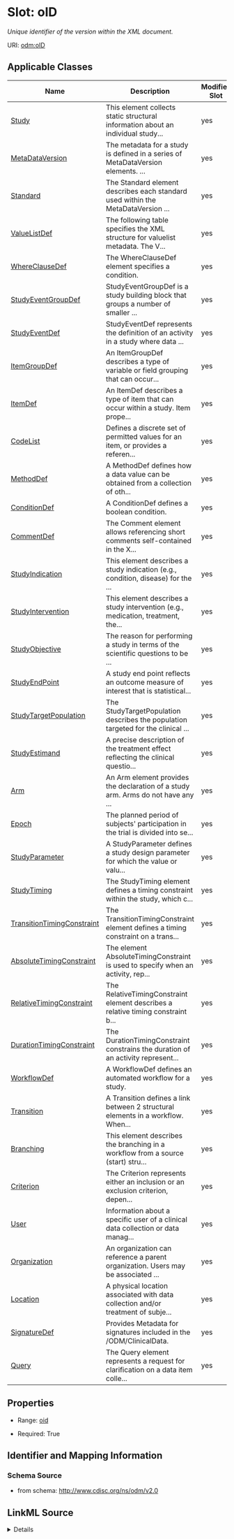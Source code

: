 # Slot: oID


_Unique identifier of the version within the XML document._



URI: [odm:oID](http://www.cdisc.org/ns/odm/v2.0/oID)



<!-- no inheritance hierarchy -->




## Applicable Classes

| Name | Description | Modifies Slot |
| --- | --- | --- |
[Study](Study.md) | This element collects static structural information about an individual study... |  yes  |
[MetaDataVersion](MetaDataVersion.md) | The metadata for a study is defined in a series of MetaDataVersion elements. ... |  yes  |
[Standard](Standard.md) | The Standard element describes each standard used within the MetaDataVersion ... |  yes  |
[ValueListDef](ValueListDef.md) | The following table specifies the XML structure for valuelist metadata. The V... |  yes  |
[WhereClauseDef](WhereClauseDef.md) | The WhereClauseDef element specifies a condition. |  yes  |
[StudyEventGroupDef](StudyEventGroupDef.md) | StudyEventGroupDef is a study building block that groups a number of smaller ... |  yes  |
[StudyEventDef](StudyEventDef.md) | StudyEventDef represents the definition of an activity in a study where data ... |  yes  |
[ItemGroupDef](ItemGroupDef.md) | An ItemGroupDef describes a type of variable or field grouping that can occur... |  yes  |
[ItemDef](ItemDef.md) | An ItemDef describes a type of item that can occur within a study. Item prope... |  yes  |
[CodeList](CodeList.md) | Defines a discrete set of permitted values for an item, or provides a referen... |  yes  |
[MethodDef](MethodDef.md) | A MethodDef defines how a data value can be obtained from a collection of oth... |  yes  |
[ConditionDef](ConditionDef.md) | A ConditionDef defines a boolean condition. |  yes  |
[CommentDef](CommentDef.md) | The Comment element allows referencing short comments self-contained in the X... |  yes  |
[StudyIndication](StudyIndication.md) | This element describes a study indication (e.g., condition, disease) for the ... |  yes  |
[StudyIntervention](StudyIntervention.md) | This element describes a study intervention (e.g., medication, treatment, the... |  yes  |
[StudyObjective](StudyObjective.md) | The reason for performing a study in terms of the scientific questions to be ... |  yes  |
[StudyEndPoint](StudyEndPoint.md) | A study end point reflects an outcome measure of interest that is statistical... |  yes  |
[StudyTargetPopulation](StudyTargetPopulation.md) | The StudyTargetPopulation describes the population targeted for the clinical ... |  yes  |
[StudyEstimand](StudyEstimand.md) | A precise description of the treatment effect reflecting the clinical questio... |  yes  |
[Arm](Arm.md) | An Arm element provides the declaration of a study arm. Arms do not have any ... |  yes  |
[Epoch](Epoch.md) | The planned period of subjects' participation in the trial is divided into se... |  yes  |
[StudyParameter](StudyParameter.md) | A StudyParameter defines a study design parameter for which the value or valu... |  yes  |
[StudyTiming](StudyTiming.md) | The StudyTiming element defines a timing constraint within the study, which c... |  yes  |
[TransitionTimingConstraint](TransitionTimingConstraint.md) | The TransitionTimingConstraint element defines a timing constraint on a trans... |  yes  |
[AbsoluteTimingConstraint](AbsoluteTimingConstraint.md) | The element AbsoluteTimingConstraint is used to specify when an activity, rep... |  yes  |
[RelativeTimingConstraint](RelativeTimingConstraint.md) | The RelativeTimingConstraint element describes a relative timing constraint b... |  yes  |
[DurationTimingConstraint](DurationTimingConstraint.md) | The DurationTimingConstraint constrains the duration of an activity represent... |  yes  |
[WorkflowDef](WorkflowDef.md) | A WorkflowDef defines an automated workflow for a study. |  yes  |
[Transition](Transition.md) | A Transition defines a link between 2 structural elements in a workflow. When... |  yes  |
[Branching](Branching.md) | This element describes the branching in a workflow from a source (start) stru... |  yes  |
[Criterion](Criterion.md) | The Criterion represents either an inclusion or an exclusion criterion, depen... |  yes  |
[User](User.md) | Information about a specific user of a clinical data collection or data manag... |  yes  |
[Organization](Organization.md) | An organization can reference a parent organization. Users may be associated ... |  yes  |
[Location](Location.md) | A physical location associated with data collection and/or treatment of subje... |  yes  |
[SignatureDef](SignatureDef.md) | Provides Metadata for signatures included in the /ODM/ClinicalData. |  yes  |
[Query](Query.md) | The Query element represents a request for clarification on a data item colle... |  yes  |







## Properties

* Range: [oid](oid.md)

* Required: True





## Identifier and Mapping Information







### Schema Source


* from schema: http://www.cdisc.org/ns/odm/v2.0




## LinkML Source

<details>
```yaml
name: oID
description: Unique identifier of the version within the XML document.
from_schema: http://www.cdisc.org/ns/odm/v2.0
rank: 1000
identifier: true
alias: oID
domain_of:
- Study
- MetaDataVersion
- Standard
- ValueListDef
- WhereClauseDef
- StudyEventGroupDef
- StudyEventDef
- ItemGroupDef
- ItemDef
- CodeList
- MethodDef
- ConditionDef
- CommentDef
- StudyIndication
- StudyIntervention
- StudyObjective
- StudyEndPoint
- StudyTargetPopulation
- StudyEstimand
- Arm
- Epoch
- StudyParameter
- StudyTiming
- TransitionTimingConstraint
- AbsoluteTimingConstraint
- RelativeTimingConstraint
- DurationTimingConstraint
- WorkflowDef
- Transition
- Branching
- Criterion
- User
- Organization
- Location
- SignatureDef
- Query
range: oid
required: true

```
</details>